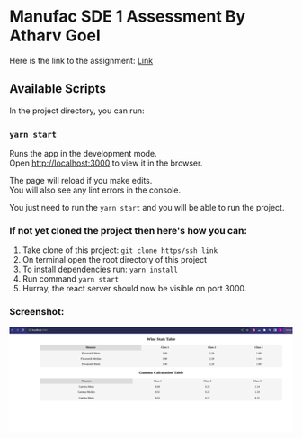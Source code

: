 # Manufac SDE 1 Assessment By Atharv Goel

Here is the link to the assignment: [Link](https://drive.google.com/file/d/1Ui7eux0qeOm-YxHNZS7O1wXQ7hSn9WxZ/view)

## Available Scripts

In the project directory, you can run:

### `yarn start`

Runs the app in the development mode.\
Open [http://localhost:3000](http://localhost:3000) to view it in the browser.

The page will reload if you make edits.\
You will also see any lint errors in the console.

You just need to run the `yarn start` and you will be able to run the project.

### If not yet cloned the   project then here's how you can:
1. Take clone of this project: `git clone https/ssh link`
2. On terminal open the root directory of this project
3. To install dependencies run: `yarn install`
4. Run command `yarn start`
5. Hurray, the react server should now be visible on port 3000.

### Screenshot:
![Screenshot of screen](./public/image.png)